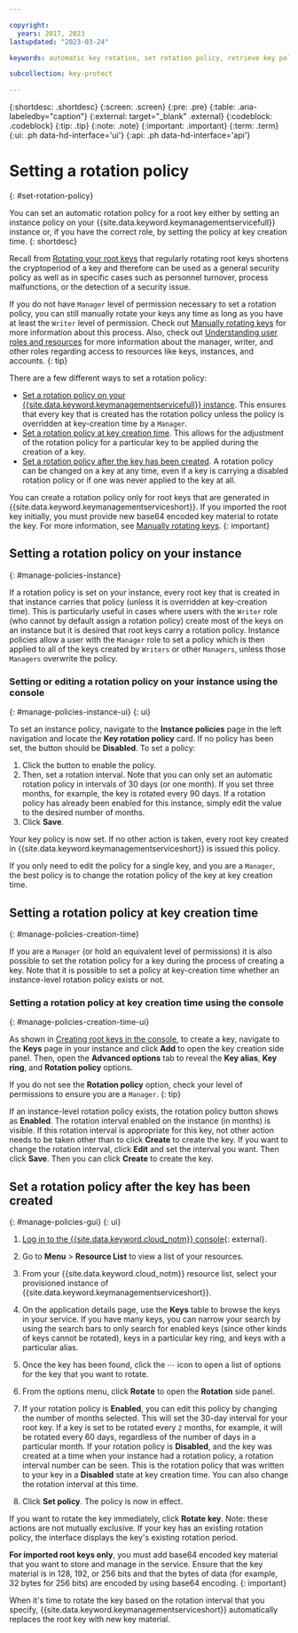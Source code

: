 ```yaml
---

copyright:
  years: 2017, 2023
lastupdated: "2023-03-24"

keywords: automatic key rotation, set rotation policy, retrieve key policy

subcollection: key-protect

---
```


{:shortdesc: .shortdesc}
{:screen: .screen}
{:pre: .pre}
{:table: .aria-labeledby="caption"}
{:external: target="_blank" .external}
{:codeblock: .codeblock}
{:tip: .tip}
{:note: .note}
{:important: .important}
{:term: .term}
{:ui: .ph data-hd-interface='ui'}
{:api: .ph data-hd-interface='api'}

# Setting a rotation policy
{: #set-rotation-policy}

You can set an automatic rotation policy for a root key either by setting an instance policy on your {{site.data.keyword.keymanagementservicefull}} instance or, if you have the correct role, by setting the policy at key creation time.
{: shortdesc}

Recall from [Rotating your root keys](/docs/key-protect?topic=key-protect-key-rotation) that regularly rotating root keys shortens the cryptoperiod of a key and therefore can be used as a general security policy as well as in specific cases such as personnel turnover, process malfunctions, or the detection of a security issue.

If you do not have `Manager` level of permission necessary to set a rotation policy, you can still manually rotate your keys any time as long as you have at least the `Writer` level of permission. Check out [Manually rotating keys](/docs/key-protect?topic=key-protect-rotate-keys) for more information about this process. Also, check out [Understanding user roles and resources](/docs/key-protect?topic=key-protect-manage-access) for more information about the manager, writer, and other roles regarding access to resources like keys, instances, and accounts.
{: tip}

There are a few different ways to set a rotation policy:

* [Set a rotation policy on your {{site.data.keyword.keymanagementservicefull}} instance](#manage-policies-instance). This ensures that every key that is created has the rotation policy unless the policy is overridden at key-creation time by a `Manager`.
* [Set a rotation policy at key creation time](#manage-policies-creation-time). This allows for the adjustment of the rotation policy for a particular key to be applied during the creation of a key.
* [Set a rotation policy after the key has been created](#manage-policies-gui). A rotation policy can be changed on a key at any time, even if a key is carrying a disabled rotation policy or if one was never applied to the key at all.

You can create a rotation policy only for root keys that are generated in {{site.data.keyword.keymanagementserviceshort}}. If you imported the root key initially, you must provide new base64 encoded key material to rotate the key. For more information, see [Manually rotating keys](/docs/key-protect?topic=key-protect-rotate-keys).
{: important}

## Setting a rotation policy on your instance
{: #manage-policies-instance}

If a rotation policy is set on your instance, every root key that is created in that instance carries that policy (unless it is overridden at key-creation time). This is particularly useful in cases where users with the `Writer` role (who cannot by default assign a rotation policy) create most of the keys on an instance but it is desired that root keys carry a rotation policy. Instance policies allow a user with the `Manager` role to set a policy which is then applied to all of the keys created by `Writers` or other `Managers`, unless those `Managers` overwrite the policy.

### Setting or editing a rotation policy on your instance using the console
{: #manage-policies-instance-ui}
{: ui}

To set an instance policy, navigate to the **Instance policies** page in the left navigation and locate the **Key rotation policy** card. If no policy has been set, the button should be **Disabled**. To set a policy:

1. Click the button to enable the policy.
2. Then, set a rotation interval. Note that you can only set an automatic rotation policy in intervals of 30 days (or one month). If you set three months, for example, the key is rotated every 90 days. If a rotation policy has already been enabled for this instance, simply edit the value to the desired number of months.
3. Click **Save**.

Your key policy is now set. If no other action is taken, every root key created in {{site.data.keyword.keymanagementserviceshort}} is issued this policy.

If you only need to edit the policy for a single key, and you are a `Manager`, the best policy is to change the rotation policy of the key at key creation time.

## Setting a rotation policy at key creation time
{: #manage-policies-creation-time}

If you are a `Manager` (or hold an equivalent level of permissions) it is also possible to set the rotation policy for a key during the process of creating a key. Note that it is possible to set a policy at key-creation time whether an instance-level rotation policy exists or not.

### Setting a rotation policy at key creation time using the console
{: #manage-policies-creation-time-ui}

As shown in [Creating root keys in the console](/docs/key-protect?topic=key-protect-create-root-keys#create-root-key-gui), to create a key, navigate to the **Keys** page in your instance and click **Add** to open the key creation side panel. Then, open the **Advanced options** tab to reveal the **Key alias**, **Key ring**, and **Rotation policy** options.

If you do not see the **Rotation policy** option, check your level of permissions to ensure you are a `Manager`.
{: tip}

If an instance-level rotation policy exists, the rotation policy button shows as **Enabled**. The rotation interval enabled on the instance (in months) is visible. If this rotation interval is appropriate for this key, not other action needs to be taken other than to click **Create** to create the key. If you want to change the rotation interval, click **Edit** and set the interval you want. Then click **Save**. Then you can click **Create** to create the key.

## Set a rotation policy after the key has been created
{: #manage-policies-gui}
{: ui}

1. [Log in to the {{site.data.keyword.cloud_notm}} console](/login/){: external}.

2. Go to **Menu** > **Resource List** to view a list of your resources.

3. From your {{site.data.keyword.cloud_notm}} resource list, select your provisioned instance of {{site.data.keyword.keymanagementserviceshort}}.

4. On the application details page, use the **Keys** table to browse the keys in your service. If you have many keys, you can narrow your search by using the search bars to only search for enabled keys (since other kinds of keys cannot be rotated), keys in a particular key ring, and keys with a particular alias.

5. Once the key has been found, click the ⋯ icon to open a list of options for the key that you want to rotate.

6. From the options menu, click **Rotate** to open the **Rotation** side panel.

7. If your rotation policy is **Enabled**, you can edit this policy by changing the number of months selected. This will set the 30-day interval for your root key. If a key is set to be rotated every `2` months, for example, it will be rotated every 60 days, regardless of the number of days in a particular month. If your rotation policy is **Disabled**, and the key was created at a time when your instance had a rotation policy, a rotation interval number can be seen. This is the rotation policy that was written to your key in a **Disabled** state at key creation time. You can also change the rotation interval at this time.

8. Click **Set policy**. The policy is now in effect.

If you want to rotate the key immediately, click **Rotate key**. Note: these actions are not mutually exclusive. If your key has an existing rotation policy, the interface displays the key's existing rotation period.

**For imported root keys only**, you must add base64 encoded key material that you want to store and manage in the service. Ensure that the key material is in 128, 192, or 256 bits and that the bytes of data (for example, 32 bytes for 256 bits) are encoded by using base64 encoding.
{: important}

When it's time to rotate the key based on the rotation interval that you specify, {{site.data.keyword.keymanagementserviceshort}} automatically replaces the root key with new key material.




